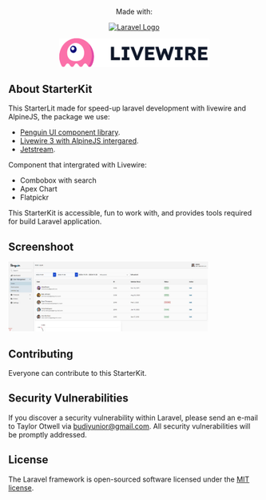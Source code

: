 <p align="center">Made with:</p>
<p align="center">
<a href="https://laravel.com" target="_blank"><img src="https://raw.githubusercontent.com/laravel/art/master/logo-lockup/5%20SVG/2%20CMYK/1%20Full%20Color/laravel-logolockup-cmyk-red.svg" width="400" alt="Laravel Logo"></a></p>
<p align="center"><img width="300" src="https://raw.githubusercontent.com/livewire/livewire/main/art/logo.svg" alt="Livewire Logo"></p>


## About StarterKit

This StarterLit made for speed-up laravel development with livewire and AlpineJS, the package we use:

- [Penguin UI component library](https://www.penguinui.com/).
- [Livewire 3 with AlpineJS intergared](https://livewire.laravel.com).
- [Jetstream](https://jetstream.laravel.com).

Component that intergrated with Livewire:
- Combobox with search
- Apex Chart
- Flatpickr

This StarterKit is accessible, fun to work with, and provides tools required for build Laravel application.

## Screenshoot

<img src="public/img/ss01.jpg" width="400" alt="Screenshoot 01">

## Contributing

Everyone can contribute to this StarterKit.

## Security Vulnerabilities

If you discover a security vulnerability within Laravel, please send an e-mail to Taylor Otwell via [budiyunior@gmail.com](mailto:budiyunior@gmail.com). All security vulnerabilities will be promptly addressed.

## License

The Laravel framework is open-sourced software licensed under the [MIT license](https://opensource.org/licenses/MIT).
